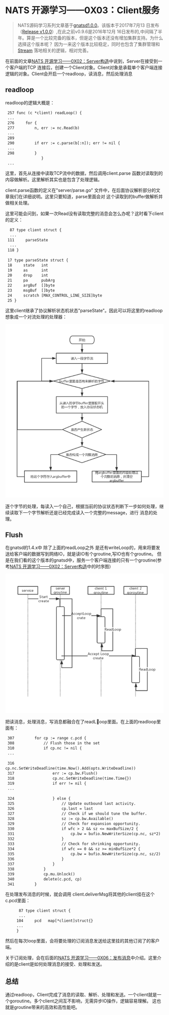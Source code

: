 # NATS 开源学习——0X03：Client服务

> NATS源码学习系列文章基于[gnatsd1.0.0](https://github.com/nats-io/gnatsd/tree/v1.0.0)。该版本于2017年7月13
> 日发布（[Release v1.0.0](https://github.com/nats-io/gnatsd/releases/tag/v1.0.0)）,在此之前v0.9.6是2016年12月
> 16日发布的,中间隔了半年。算是一个比较完备的版本，但是这个版本还没有增加集群支持。为什么选择这个版本呢？
> 因为一来这个版本比较稳定，同时也包含了集群管理和[Stream](https://github.com/nats-io/nats-streaming-server)
> 落地相关的逻辑，相对完善。


在前面的文章[NATS 开源学习——0X02：Server构造]()中说到，Server在接受到一个客户端的TCP
连接后，创建一个Client对象。Client对象是承载单个客户端连接逻辑的对象。Client会开启一个readloop，读消息，然后处理消息

## readloop
readloop的逻辑大概是：

	 257 func (c *client) readLoop() {
	 ...
	 276     for {
	 277         n, err := nc.Read(b)
	 ...
	 289
	 290         if err := c.parse(b[:n]); err != nil {
	 ...
	 298         }  
					}
	 ...				
 
这里，首先从连接中读取TCP流中的数据，然后调用client.parse 函数对读取到的内容做解析。这里解析其实也是包含了处理逻辑。

client.parse函数的定义在"server/parse.go" 文件中，在后面协议解析部分的文章我们在详细说明。这里只要知道，parse里面会对
这个读取到的buffer做解析并做相关处理。

这里可能会问到，如果一次Read没有读取完整的消息会怎么办呢？这时看下client的定义：

	  87 type client struct {
	  ...
	 111     parseState
	  ...
	 118 }

	 17 type parseState struct {
	 18     state   int
	 19     as      int
	 20     drop    int
	 21     pa      pubArg
	 22     argBuf  []byte
	 23     msgBuf  []byte
	 24     scratch [MAX_CONTROL_LINE_SIZE]byte
	 25 }	 

这里client继承了协议解析状态机状态"parseState"。因此可以将这里的readloop想象成一个对流处理的处理器：

![](./images/client_parse.jpg)

逐个字节的处理，每读入一个自己，根据当前的协议状态判断下一步如何处理，继续读取下一个字节解析还是已经完成读入一个完整的message，进行
消息的处理。

## Flush
在gnatsd的1.4.x中 除了上面的readLoop之外
是还有writeLoop的，用来将要发送给客户端的数据写到网络IO，就是读IO有个groutine,写IO也有个groutine。
但是在我们看的这个版本的gnatsd中，服务一个客户端连接的只有一个groutine(参考[NATS 开源学习——0X02：Server构造]()中的时序图）

![](./images/server_timeline.jpg)

把读消息，处理消息，写消息都融合在了readLoop里面。在上面的readloop里面有：

	 307         for cp := range c.pcd {
	 308             // Flush those in the set
	 310             if cp.nc != nil {
	 ...
	 
	 316                 cp.nc.SetWriteDeadline(time.Now().Add(opts.WriteDeadline))
	 317                 err := cp.bw.Flush()
	 318                 cp.nc.SetWriteDeadline(time.Time{})
	 319                 if err != nil {
	 ...
	 					
	 324                 } else {
	 325                     // Update outbound last activity.
	 326                     cp.last = last
	 327                     // Check if we should tune the buffer.
	 328                     sz := cp.bw.Available()
	 329                     // Check for expansion opportunity.
	 330                     if wfc > 2 && sz <= maxBufSize/2 {
	 331                         cp.bw = bufio.NewWriterSize(cp.nc, sz*2)
	 332                     }
	 333                     // Check for shrinking opportunity.
	 334                     if wfc == 0 && sz >= minBufSize*2 {
	 335                         cp.bw = bufio.NewWriterSize(cp.nc, sz/2)
	 336                     }
	 337                 }
	 338             }
	 339             cp.mu.Unlock()
	 340             delete(c.pcd, cp)
	 341         } 
 
 在处理发布消息的时候，就会调用 client.deliverMsg将其他的client挂在这个c.pcd里面：
 
		  87 type client struct {
		  ...
		 104     pcd   map[*client]struct{}
		 ...
		 }

然后在每次loop里面，会将要处理的订阅消息发送给这里挂的其他订阅了的客户端。

关于订阅处理，会在后面的[NATS 开源学习——0X06：发布消息]()中介绍。这里介绍的是client是如何处理消息的接受、处理和发送。

## 总结
通过readloop，Client完成了消息的读取、解析、处理和发送。一个client就是一个goroutine。多个client之间互不影响，无需异步IO操作，逻辑容易理解。
这也就是groutine带来的高效和高性能吧。
